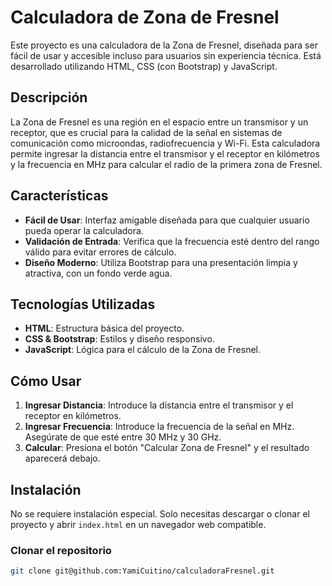 # Calculadora de Zona de Fresnel

Este proyecto es una calculadora de la Zona de Fresnel, diseñada para ser fácil de usar y accesible incluso para usuarios sin experiencia técnica. Está desarrollado utilizando HTML, CSS (con Bootstrap) y JavaScript.

## Descripción

La Zona de Fresnel es una región en el espacio entre un transmisor y un receptor, que es crucial para la calidad de la señal en sistemas de comunicación como microondas, radiofrecuencia y Wi-Fi. Esta calculadora permite ingresar la distancia entre el transmisor y el receptor en kilómetros y la frecuencia en MHz para calcular el radio de la primera zona de Fresnel.

## Características

- **Fácil de Usar**: Interfaz amigable diseñada para que cualquier usuario pueda operar la calculadora.
- **Validación de Entrada**: Verifica que la frecuencia esté dentro del rango válido para evitar errores de cálculo.
- **Diseño Moderno**: Utiliza Bootstrap para una presentación limpia y atractiva, con un fondo verde agua.

## Tecnologías Utilizadas

- **HTML**: Estructura básica del proyecto.
- **CSS & Bootstrap**: Estilos y diseño responsivo.
- **JavaScript**: Lógica para el cálculo de la Zona de Fresnel.

## Cómo Usar

1. **Ingresar Distancia**: Introduce la distancia entre el transmisor y el receptor en kilómetros.
2. **Ingresar Frecuencia**: Introduce la frecuencia de la señal en MHz. Asegúrate de que esté entre 30 MHz y 30 GHz.
3. **Calcular**: Presiona el botón "Calcular Zona de Fresnel" y el resultado aparecerá debajo.


## Instalación

No se requiere instalación especial. Solo necesitas descargar o clonar el proyecto y abrir `index.html` en un navegador web compatible.

### Clonar el repositorio

```bash
git clone git@github.com:YamiCuitino/calculadoraFresnel.git
